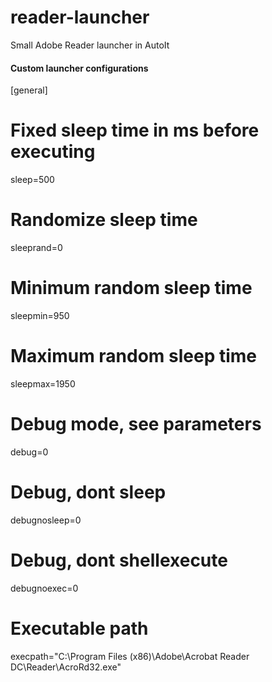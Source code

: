 # reader-launcher
Small Adobe Reader launcher in AutoIt

#### Custom launcher configurations

[general]
# Fixed sleep time in ms before executing
sleep=500
# Randomize sleep time
sleeprand=0
# Minimum random sleep time
sleepmin=950
# Maximum random sleep time
sleepmax=1950
# Debug mode, see parameters
debug=0
# Debug, dont sleep
debugnosleep=0
# Debug, dont shellexecute
debugnoexec=0
# Executable path
execpath="C:\Program Files (x86)\Adobe\Acrobat Reader DC\Reader\AcroRd32.exe"
